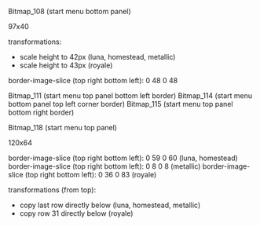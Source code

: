 Bitmap_108 (start menu bottom panel)

97x40

transformations:
* scale height to 42px (luna, homestead, metallic)
* scale height to 43px (royale)

border-image-slice (top right bottom left): 0 48 0 48

Bitmap_111 (start menu top panel bottom left border)
Bitmap_114 (start menu bottom panel top left corner border)
Bitmap_115 (start menu top panel bottom right border)

Bitmap_118 (start menu top panel)

120x64

border-image-slice (top right bottom left): 0 59 0 60 (luna, homestead)
border-image-slice (top right bottom left): 0 8 0 8 (metallic)
border-image-slice (top right bottom left): 0 36 0 83 (royale)

transformations (from top):
* copy last row directly below (luna, homestead, metallic)
* copy row 31 directly below (royale)

